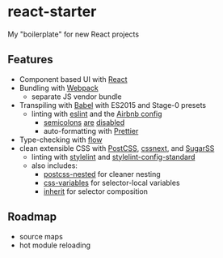 # react-starter
My "boilerplate" for new React projects

## Features

* Component based UI with [React][react]
* Bundling with [Webpack][webpack]
  * separate JS vendor bundle
* Transpiling with [Babel][babel] with ES2015 and Stage-0 presets
  * linting with [eslint][eslint] and the [Airbnb config][airbnb]
    * [semicolons][semi1] [are][semi2] [disabled][semi3]
    * auto-formatting with [Prettier][prettier]
* Type-checking with [flow][flow]
* clean extensible CSS with [PostCSS][postcss], [cssnext][cssnext], and [SugarSS][sugarss]
  * linting with [stylelint][stylint] and [stylelint-config-standard][stylconf]
  * also includes:
    * [postcss-nested][nested] for cleaner nesting
    * [css-variables][cssvars] for selector-local variables
    * [inherit][cssinherit] for selector composition

[react]: https://reactjs.org
[webpack]: https://webpack.js.org
[babel]: https://babeljs.io
[eslint]: http://eslint.org/
[airbnb]: https://github.com/airbnb/javascript
[semi1]: http://blog.izs.me/post/2353458699/an-open-letter-to-javascript-leaders-regarding
[semi2]: http://inimino.org/~inimino/blog/javascript_semicolons
[semi3]: https://www.youtube.com/watch?v=gsfbh17Ax9I
[prettier]: https://prettier.io/
[flow]: https://flow.org/
[postcss]: http://postcss.org
[cssnext]: https://cssnext.io
[sugarss]: https://github.com/postcss/sugarss
[nested]: https://github.com/postcss/postcss-nested
[cssinherit]: https://github.com/GarthDB/postcss-inherit
[cssvars]: https://github.com/MadLittleMods/postcss-css-variables
[stylint]: https://stylelint.io
[stylconf]: https://github.com/stylelint/stylelint-config-standard

## Roadmap
* source maps
* hot module reloading
